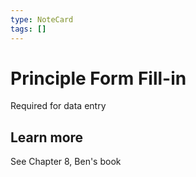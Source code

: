 ```yaml
---
type: NoteCard
tags: []
---
```


# Principle Form Fill-in
Required for data entry

## Learn more

See Chapter 8, Ben's book